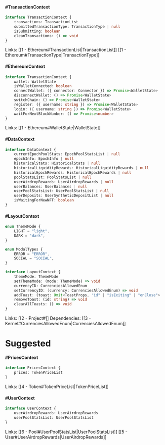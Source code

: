 #### #TransactionContext

```ts
interface TransactionContext {
	transactions: TransactionList
	submittedTransactionType: TransactionType | null
	isSubmitting: boolean
	cleanTransactions: () => void
}
```

 Links: [[1 - Ethereum#TransactionList|TransactionList]] [[1 - Ethereum#TransactionType|TransactionType]]
 
#### #EthereumContext

```ts
interface TransactionContext {
	wallet: WalletState
	isWalletConnected: boolean
	connectWallet: ({ connector: Connector }) => Promise<WalletState>
	disconnectWallet: () => Promise<WalletState>
	switchChain: () => Promise<WalletState>
	register: ({ username: string }) => Promise<WalletState>
	login: ({ username: string }) => Promise<WalletState>
	waitForNextBlockNumber: () => Promise<number>
}
```

 Links: [[1 - Ethereum#WalletState|WalletState]]
 
#### #DataContext

```ts
interface DataContext {
	currentEpochPoolStats: EpochPoolStatsList | null
	epochInfo: EpochInfo | null
	historicalStats: HistoricalStats | null
	historicalLiquidityRewards: HistoricalLiquidityRewards | null
	historicalEpochRewards: HistoricalEpochRewards | null
	poolStatsList: PoolStatsList | null
	userAirdropRewards: UserAirdropRewards | null
	userBalances: UserBalances | null
	userPoolStatsList: UserPoolStatsList | null
	userDeposits: UserSyntheticDepositList | null
	isWaitingForNewNFT: boolean
}
```

#### #LayoutContext

```ts
enum ThemeMode {
	LIGHT = "light",
	DARK = "dark",
}

enum ModalTypes {
	ERROR = "ERROR",
	SOCIAL = "SOCIAL",
}

interface LayoutContext {
	themeMode: ThemeMode
	setThemeMode: (mode: ThemeMode) => void
	currencyID: CurrenciesAllowedEnum
	setCurrencyID: (currency: CurrenciesAllowedEnum) => void
	addToast: (toast: Omit<ToastProps, "id" | "isExiting" | "onClose"> & { duration?: number }) => void
	removeToast: (id: string) => void
	clearAllToasts: () => void
}
```

Links: [[2 - Project#]]
Dependencies: [[3 - Kernel#CurrenciesAllowedEnum|CurrenciesAllowedEnum]]
# Suggested

#### #PricesContext

```ts
interface PricesContext {
	prices: TokenPriceList
}
```

Links: [[4 - Token#TokenPriceList|TokenPriceList]]

#### #UserContext

```ts
interface UserContext {
	userAirdropRewards: UserAirdropRewards
	userPoolStatsList: UserPoolStatsList
}
```

Links: [[6 - Pool#UserPoolStatsList|UserPoolStatsList]] [[5 - User#UserAirdropRewards|UserAirdropRewards]]